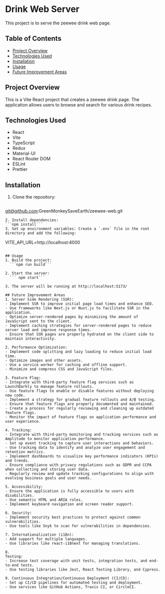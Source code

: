 # Drink Web Server

This project is to serve the zeewee drink web page.

## Table of Contents

- [Project Overview](#project-overview)
- [Technologies Used](#technologies-used)
- [Installation](#installation)
- [Usage](#usage)
- [Future Improvement Areas](#future-improvement-areas)

## Project Overview

This is a Vite React project that creates a zeewee drink page. The application allows users to browse and search for various drink recipes.

## Technologies Used

- React
- Vite
- TypeScript
- Redux
- Material-UI
- React Router DOM
- ESLint
- Prettier


## Installation

1. Clone the repository:
   ```sh
  git@github.com:GreenMonkeySaveEarth/zeewee-web.git
  ```
2. Install dependencies:
```npm install```
3. Set up environment variables: Create a `.env` file in the root directory and add the following:
  ```
  VITE_API_URL=http://localhost:4000
  ```

## Usage
1. Build the project:
    ```npm run build```

2. Start the server:
    ```	npm start```

3. The server will be running at http://localhost:5173/

## Future Improvement Areas
1. Server Side Rendering (SSR):
  - Implement SSR to improve initial page load times and enhance SEO.
  - Use frameworks like Next.js or Nuxt.js to facilitate SSR in the application.
  - Optimize server-rendered pages by minimizing the amount of JavaScript sent to the client.
  - Implement caching strategies for server-rendered pages to reduce server load and improve response times.
  - Ensure that SSR pages are properly hydrated on the client side to maintain interactivity.

2. Performance Optimization:
  - Implement code splitting and lazy loading to reduce initial load time.
  - Optimize images and other assets.
  - Use a service worker for caching and offline support.
  - Minimize and compress CSS and JavaScript files.

3. Feature Flag:
  - Integrate with third-party feature flag services such as LaunchDarkly to manage feature rollouts.
  - Use feature flags to enable or disable features without deploying new code.
  - Implement a strategy for gradual feature rollouts and A/B testing.
  - Ensure that feature flags are properly documented and maintained.
  - Create a process for regularly reviewing and cleaning up outdated feature flags.
  - Monitor the impact of feature flags on application performance and user experience.

4. Tracking:
  - Integrate with third-party monitoring and tracking services such as Amplitude to monitor application performance.
  - Set up event tracking to capture user interactions and behaviors.
  - Use tracking data to identify and analyze user engagement and retention metrics.
  - Implement dashboards to visualize key performance indicators (KPIs) and trends.
  - Ensure compliance with privacy regulations such as GDPR and CCPA when collecting and storing user data.
  - Regularly review and update tracking configurations to align with evolving business goals and user needs.

5. Accessibility:
  - Ensure the application is fully accessible to users with disabilities.
  - Use semantic HTML and ARIA roles.
  - Implement keyboard navigation and screen reader support.

6. Security:
  - Implement security best practices to protect against common vulnerabilities.
  - Use tools like Snyk to scan for vulnerabilities in dependencies.

7. Internationalization (i18n):
  - Add support for multiple languages.
  - Use libraries like react-i18next for managing translations.

8. 
Testing:
  - Increase test coverage with unit tests, integration tests, and end-to-end tests.
  - Use testing libraries like Jest, React Testing Library, and Cypress.

9. Continuous Integration/Continuous Deployment (CI/CD):
  - Set up CI/CD pipelines for automated testing and deployment.
  - Use services like GitHub Actions, Travis CI, or CircleCI.